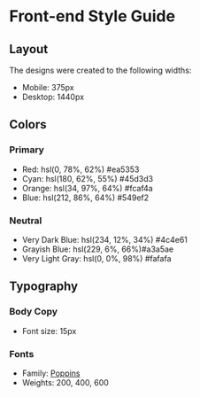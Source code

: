 # Front-end Style Guide

## Layout

The designs were created to the following widths:

- Mobile: 375px
- Desktop: 1440px

## Colors

### Primary

- Red: hsl(0, 78%, 62%) 	#ea5353
- Cyan: hsl(180, 62%, 55%) 	#45d3d3
- Orange: hsl(34, 97%, 64%)	#fcaf4a
- Blue: hsl(212, 86%, 64%)	#549ef2

### Neutral

- Very Dark Blue: hsl(234, 12%, 34%)	#4c4e61
- Grayish Blue: hsl(229, 6%, 66%)#a3a5ae
- Very Light Gray: hsl(0, 0%, 98%) 	#fafafa

## Typography

### Body Copy

- Font size: 15px

### Fonts

- Family: [Poppins](https://fonts.google.com/specimen/Poppins)
- Weights: 200, 400, 600
